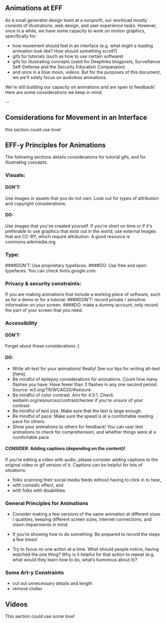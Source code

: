 ## Animations at EFF

As a small generalist design team at a nonprofit, our workload mostly consists of illustrations, web design, and user experience tasks. However, once in a while, we have some capacity to work on motion graphics, specifically for:

+ how movement should feel in an interface (e.g. what might a loading animation look like? How should something scroll?)
+ gifs for tutorials (such as how to use certain software)
+ gifs for illustrating concepts (used for Deeplinks blogposts, Surveillance Self-Defense and the Security Education Companaion)
+ and once in a blue moon, videos. But for the purposes of this document, we we'll solely focus on audioless animations.

We're still building our capacity on animations and are open to feedback!
Here are some considerations we keep in mind.

--

## Considerations for Movement in an Interface
this section could use love!

## EFF-y Principles for Animations 
The following sections details considerations for tutorial gifs, and for illustrating concepts. 

### **Visuals:** 
#### DON'T: 
Use images or assets that you do not own. Look out for types of attribution and copyright considerations.
#### DO: 
Use images that you've created yourself. If you're short on time or if it's preferable to use graphics that exist out in the world, use external images that are CC-BY, which require attribution. A good resource is commons.wikimedia.org.

### **Type:** 
####DON’T: 
Use proprietary typefaces.
####DO: 
Use free and open typefaces. You can check fonts.google.com.

### **Privacy & security constraints:** 
If you are making animations that include a working piece of software, such as for a demo or for a tutorial:
####DON’T: 
record private / sensitive information on your screen.
####DO: 
make a dummy account, only record the part of your screen that you need.

### **Accessibility** 
#### DON'T:
Forget about these considerations :)
#### DO:
+ Write alt-text for your animations! Really! See our tips for writing alt-text [here]. 
+ Be mindful of epilepsy considerations for animations. Count how many flashes you have: Have fewer than 3 flashes in any one second period. Source: w3.org/TR/WCAG20/#seizure
+ Be mindful of color contrast. Aim for 4.5:1. Check webaim.org/resources/contrastchecker if you're unsure of your contrast.
+ Be mindful of text size. Make sure that the text is large enough.
+ Be mindful of pace: Make sure the speed is at a comfortable reading pace for others.
+ Show your animations to others for feedback! You can user test animations to check for comprehension, and whether things were at a comfortable pace.

#### CONSIDER: Adding captions (depending on the content)!
If you’re editing a video with audio, please consider adding captions to the original video or gif version of it. Captions can be helpful for lots of situations:
+ folks scanning their social media feeds without having to click in to hear, 
+ with comedic effect, and 
+ with folks with disabilities.

### General Principles for Animations
+ Consider making a few versions of the same animation at different sizes / qualities, keeping different screen sizes, internet connections, and vision impairments in mind.

+ If you’re showing how to do something: Be prepared to record the steps a few times! 

+ Try to focus on one action at a time. What should people notice, having watched the one thing? Why is it helpful for that action to repeat (e.g. what would they learn how to do, what’s humorous about it)?

### Some Art-y Constraints
+ cut out unnecessary details and length
+ remove clutter


## Videos
This section could use some love!
